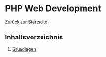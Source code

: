 # PHP Web Development

[Zurück zur Startseite](/index.md)

## Inhaltsverzeichnis

1. [Grundlagen](/docs/php/basics.md)



